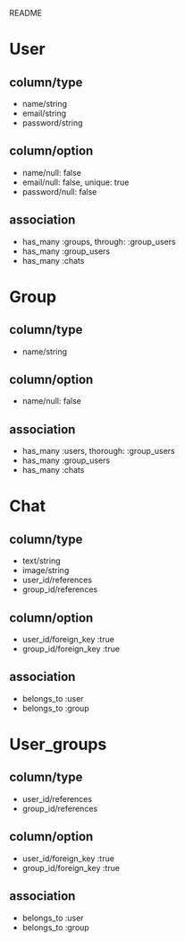 README

# User

## column/type

* name/string
* email/string
* password/string

## column/option

* name/null: false
* email/null: false, unique: true
* password/null: false

## association

* has_many :groups, through: :group_users
* has_many :group_users
* has_many :chats

# Group

## column/type

* name/string

## column/option

* name/null: false

## association

* has_many :users, thorough: :group_users
* has_many :group_users
* has_many :chats

# Chat

## column/type

* text/string
* image/string
* user_id/references
* group_id/references

## column/option

* user_id/foreign_key :true
* group_id/foreign_key :true

## association

* belongs_to :user
* belongs_to :group

# User_groups

## column/type

* user_id/references
* group_id/references

## column/option

* user_id/foreign_key :true
* group_id/foreign_key :true

## association

* belongs_to :user
* belongs_to :group
